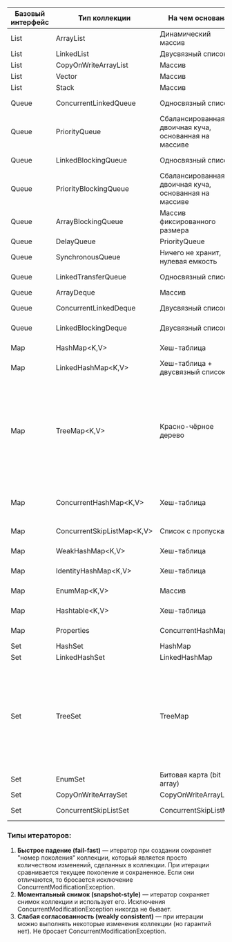 | Базовый интерфейс | Тип коллекции              | На чем основана                                       | Дубли        | Null                                                                                                          | Синхрони- зированность | Потоко- безопасность | Тип итератора                                                |
|-------------------|----------------------------|-------------------------------------------------------|--------------|---------------------------------------------------------------------------------------------------------------|------------------------|----------------------|--------------------------------------------------------------|
| List              | ArrayList<E>               | Динамический массив                                   | Да           | Да                                                                                                            | Нет                    | Нет                  | Быстрое падение                                              |
| List              | LinkedList<E>              | Двусвязный список                                     | Да           | Да                                                                                                            | Нет                    | Нет                  | Быстрое падение                                              |
| List              | CopyOnWriteArrayList<E>    | Массив                                                | Да           | Да                                                                                                            | Нет                    | Да                   | Моментальный снимок                                          |
| List              | Vector<E>                  | Массив                                                | Да           | Да                                                                                                            | Да                     | Да                   | Быстрое падение                                              |
| List              | Stack<E>                   | Массив                                                | Да           | Да                                                                                                            | Да                     | Да                   | Быстрое падение                                              |
| Queue             | ConcurrentLinkedQueue<E>   | Односвязный список                                    | Да           | Нет                                                                                                           | Нет                    | Да                   | Слабая согласованность                                       |
| Queue             | PriorityQueue<E>           | Сбалансированная двоичная куча, основанная на массиве | Да           | Нет                                                                                                           | Нет                    | Нет                  | Быстрое падение                                              |
| Queue             | LinkedBlockingQueue<E>     | Односвязный список                                    | Да           | Нет                                                                                                           | Нет                    | Да                   | Слабая согласованность                                       |
| Queue             | PriorityBlockingQueue<E>   | Сбалансированная двоичная куча, основанная на массиве | Да           | Нет                                                                                                           | Нет                    | Да                   | Моментальный снимок                                          |
| Queue             | ArrayBlockingQueue<E>      | Массив фиксированного размера                         | Да           | Нет                                                                                                           | Нет                    | Да                   | Слабая согласованность                                       |
| Queue             | DelayQueue<E>              | PriorityQueue<E>                                      | Да           | Нет                                                                                                           | Нет                    | Нет                  | Моментальный снимок                                          |
| Queue             | SynchronousQueue<E>        | Ничего не хранит, нулевая емкость                     | Да           | Нет                                                                                                           | Нет                    | Да                   | Collections.emptyIterator                                    |
| Queue             | LinkedTransferQueue<E>     | Односвязный список                                    | Да           | Нет                                                                                                           | Нет                    | Да                   | Слабая согласованность                                       |
| Queue             | ArrayDeque<E>              | Массив                                                | Да           | Нет                                                                                                           | Нет                    | Нет                  | Быстрое падение                                              |
| Queue             | ConcurrentLinkedDeque<E>   | Двусвязный список                                     | Да           | Нет                                                                                                           | Нет                    | Да                   | Слабая согласованность                                       |
| Queue             | LinkedBlockingDeque<E>     | Двусвязный список                                     | Да           | Нет                                                                                                           | Нет                    | Да                   | Слабая согласованность                                       |
| Map               | HashMap<K,V>               | Хеш-таблица                                           | Для значений | Для ключей и значений                                                                                         | Нет                    | Нет                  | Быстрое падение                                              |
| Map               | LinkedHashMap<K,V>         | Хеш-таблица + двусвязный список                       | Для значений | Для ключей и значений                                                                                         | Нет                    | Нет                  | Быстрое падение                                              |
| Map               | TreeMap<K,V>               | Красно-чёрное дерево                                  | Для значений | Нельзя использовать null в ключах, если используется естественная сортировка или компаратор не принимает null | Нет                    | Нет                  | Быстрое падение                                              |
| Map               | ConcurrentHashMap<K,V>     | Хеш-таблица                                           | Для значений | Нет                                                                                                           | Нет                    | Да                   | Отражает состояние на какой-то момент времени после создания |
| Map               | ConcurrentSkipListMap<K,V> | Список с пропусками                                   | Для значений | Для значений                                                                                                  | Нет                    | Да                   | Слабая согласованность                                       |
| Map               | WeakHashMap<K,V>           | Хеш-таблица                                           | Для значений | Для ключей и значений                                                                                         | Нет                    | Нет                  | Быстрое падение                                              |
| Map               | IdentityHashMap<K,V>       | Хеш-таблица                                           | Для значений | Для ключей и значений                                                                                         | Нет                    | Нет                  | Быстрое падение                                              |
| Map               | EnumMap<K,V>               | Массив                                                | Для значений | Для значений                                                                                                  | Нет                    | Нет                  | Слабая согласованность                                       |
| Map               | Hashtable<K,V>             | Хеш-таблица                                           | Для значений | Нет                                                                                                           | Да                     | Да                   | Быстрое падение                                              |
| Map               | Properties                 | ConcurrentHashMap                                     | Для значений | Нет                                                                                                           | Да                     | Да                   | Не гарантированное быстрое падение                           |
| Set               | HashSet<E>                 | HashMap                                               | Нет          | Да                                                                                                            | Нет                    | Нет                  | Быстрое падение                                              |
| Set               | LinkedHashSet<E>           | LinkedHashMap                                         | Нет          | Да                                                                                                            | Нет                    | Нет                  | Быстрое падение                                              |
| Set               | TreeSet<E>                 | TreeMap                                               | Нет          | Нельзя использовать null в ключах, если используется естественная сортировка или компаратор не принимает null | Нет                    | Нет                  | Быстрое падение                                              |
| Set               | EnumSet<E>                 | Битовая карта (bit array)                             | Нет          | Нет                                                                                                           | Нет                    | Нет                  | Слабая согласованность                                       |
| Set               | CopyOnWriteArraySet<E>     | CopyOnWriteArrayList                                  | Нет          | Да                                                                                                            | Нет                    | Да                   | Моментальный снимок                                          |
| Set               | ConcurrentSkipListSet<E>   | ConcurrentSkipListMap                                 | Нет          | Нет                                                                                                           | Нет                    | Да                   | Слабая согласованность                                       |

### Типы итераторов:
1. **Быстрое падение (fail-fast)** — итератор при создании сохраняет "номер поколения" коллекции, который является просто количеством изменений, сделанных в коллекции. При итерации сравнивается текущее поколение и сохраненное. Если они отличаются, то бросается исключение ConcurrentModificationException.
2. **Моментальный снимок (snapshot-style)** — итератор сохраняет снимок коллекции и использует его. Исключения ConcurrentModificationException никогда не бывает.
3. **Слабая согласованность (weakly consistent)** — при итерации можно выполнять некоторые изменения коллекции (но гарантий нет). Не бросает ConcurrentModificationException.